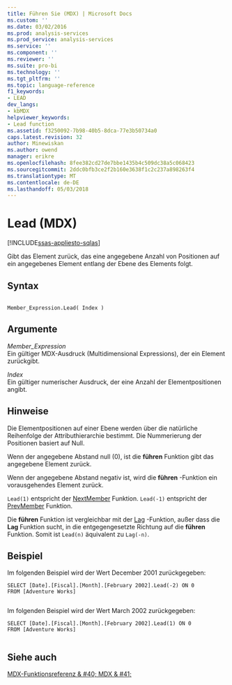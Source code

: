 ```yaml
---
title: Führen Sie (MDX) | Microsoft Docs
ms.custom: ''
ms.date: 03/02/2016
ms.prod: analysis-services
ms.prod_service: analysis-services
ms.service: ''
ms.component: ''
ms.reviewer: ''
ms.suite: pro-bi
ms.technology: ''
ms.tgt_pltfrm: ''
ms.topic: language-reference
f1_keywords:
- LEAD
dev_langs:
- kbMDX
helpviewer_keywords:
- Lead function
ms.assetid: f3250092-7b98-40b5-8dca-77e3b50734a0
caps.latest.revision: 32
author: Minewiskan
ms.author: owend
manager: erikre
ms.openlocfilehash: 8fee382cd27de7bbe1435b4c509dc38a5c068423
ms.sourcegitcommit: 2ddc0bfb3ce2f2b160e3638f1c2c237a898263f4
ms.translationtype: MT
ms.contentlocale: de-DE
ms.lasthandoff: 05/03/2018
---
```

# <a name="lead-mdx"></a>Lead (MDX)
[!INCLUDE[ssas-appliesto-sqlas](../includes/ssas-appliesto-sqlas.md)]

  Gibt das Element zurück, das eine angegebene Anzahl von Positionen auf ein angegebenes Element entlang der Ebene des Elements folgt.  
  
## <a name="syntax"></a>Syntax  
  
```  
  
Member_Expression.Lead( Index )  
```  
  
## <a name="arguments"></a>Argumente  
 *Member_Expression*  
 Ein gültiger MDX-Ausdruck (Multidimensional Expressions), der ein Element zurückgibt.  
  
 *Index*  
 Ein gültiger numerischer Ausdruck, der eine Anzahl der Elementpositionen angibt.  
  
## <a name="remarks"></a>Hinweise  
 Die Elementpositionen auf einer Ebene werden über die natürliche Reihenfolge der Attributhierarchie bestimmt. Die Nummerierung der Positionen basiert auf Null.  
  
 Wenn der angegebene Abstand null (0), ist die **führen** Funktion gibt das angegebene Element zurück.  
  
 Wenn der angegebene Abstand negativ ist, wird die **führen** -Funktion ein vorausgehendes Element zurück.  
  
 `Lead(1)` entspricht der [NextMember](../mdx/nextmember-mdx.md) Funktion. `Lead(-1)` entspricht der [PrevMember](../mdx/prevmember-mdx.md) Funktion.  
  
 Die **führen** Funktion ist vergleichbar mit der [Lag](../mdx/lag-mdx.md) -Funktion, außer dass die **Lag** Funktion sucht, in die entgegengesetzte Richtung auf die **führen** Funktion. Somit ist `Lead(n)` äquivalent zu `Lag(-n)`.  
  
## <a name="example"></a>Beispiel  
 Im folgenden Beispiel wird der Wert December 2001 zurückgegeben:  
  
```  
SELECT [Date].[Fiscal].[Month].[February 2002].Lead(-2) ON 0  
FROM [Adventure Works]  
  
```  
  
 Im folgenden Beispiel wird der Wert March 2002 zurückgegeben:  
  
```  
SELECT [Date].[Fiscal].[Month].[February 2002].Lead(1) ON 0  
FROM [Adventure Works]  
  
```  
  
## <a name="see-also"></a>Siehe auch  
 [MDX-Funktionsreferenz & #40; MDX & #41;](../mdx/mdx-function-reference-mdx.md)  
  
  
